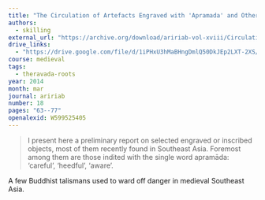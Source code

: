 ```yaml
---
title: "The Circulation of Artefacts Engraved with 'Apramada' and Other Mottos in Southeast Asia and India : A Preliminary Report"
authors:
  - skilling
external_url: "https://archive.org/download/aririab-vol-xviii/Circulation%20of%20Artefacts%20Engraved%20with%20%E2%80%98Apram%C4%81da%E2%80%99%20and%20Other%20Mottos%20in%20Southeast%20Asia%20and%20India.pdf"
drive_links:
  - "https://drive.google.com/file/d/1iPHxU3hMaBHngDmlQ50DkJEp2LXT-2XS/view?usp=drivesdk"
course: medieval
tags:
  - theravada-roots
year: 2014
month: mar
journal: aririab
number: 18
pages: "63--77"
openalexid: W599525405
---
```


> I present here a preliminary report on selected engraved or inscribed objects, most of them recently found in Southeast Asia. Foremost among them are those indited with the single word apramāda: ‘careful’, ‘heedful’, ‘aware’.

A few Buddhist talismans used to ward off danger in medieval Southeast Asia.
